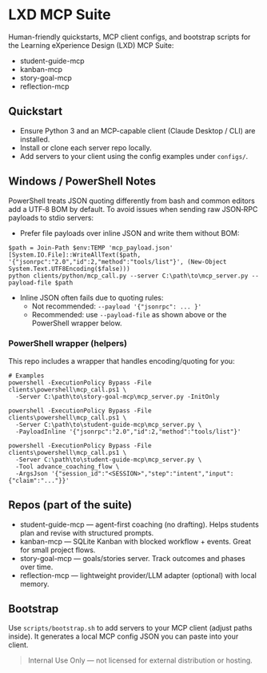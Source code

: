 
# LXD MCP Suite

Human-friendly quickstarts, MCP client configs, and bootstrap scripts for the Learning eXperience Design (LXD) MCP Suite:
- student-guide-mcp
- kanban-mcp
- story-goal-mcp
- reflection-mcp

## Quickstart
- Ensure Python 3 and an MCP-capable client (Claude Desktop / CLI) are installed.
- Install or clone each server repo locally.
- Add servers to your client using the config examples under `configs/`.

## Windows / PowerShell Notes

PowerShell treats JSON quoting differently from bash and common editors add a UTF‑8 BOM by default. To avoid issues when sending raw JSON‑RPC payloads to stdio servers:

- Prefer file payloads over inline JSON and write them without BOM:

```
$path = Join-Path $env:TEMP 'mcp_payload.json'
[System.IO.File]::WriteAllText($path, '{"jsonrpc":"2.0","id":2,"method":"tools/list"}', (New-Object System.Text.UTF8Encoding($false)))
python clients/python/mcp_call.py --server C:\path\to\mcp_server.py --payload-file $path
```

- Inline JSON often fails due to quoting rules:
  - Not recommended: `--payload '{"jsonrpc": ... }'`
  - Recommended: use `--payload-file` as shown above or the PowerShell wrapper below.

### PowerShell wrapper (helpers)

This repo includes a wrapper that handles encoding/quoting for you:

```
# Examples
powershell -ExecutionPolicy Bypass -File clients\powershell\mcp_call.ps1 \
  -Server C:\path\to\story-goal-mcp\mcp_server.py -InitOnly

powershell -ExecutionPolicy Bypass -File clients\powershell\mcp_call.ps1 \
  -Server C:\path\to\student-guide-mcp\mcp_server.py \
  -PayloadInline '{"jsonrpc":"2.0","id":2,"method":"tools/list"}'

powershell -ExecutionPolicy Bypass -File clients\powershell\mcp_call.ps1 \
  -Server C:\path\to\student-guide-mcp\mcp_server.py \
  -Tool advance_coaching_flow \
  -ArgsJson '{"session_id":"<SESSION>","step":"intent","input":{"claim":"..."}}'
```

## Repos (part of the suite)
- student-guide-mcp — agent-first coaching (no drafting). Helps students plan and revise with structured prompts.
- kanban-mcp — SQLite Kanban with blocked workflow + events. Great for small project flows.
- story-goal-mcp — goals/stories server. Track outcomes and phases over time.
- reflection-mcp — lightweight provider/LLM adapter (optional) with local memory.

## Bootstrap
Use `scripts/bootstrap.sh` to add servers to your MCP client (adjust paths inside). It generates a local MCP config JSON you can paste into your client.

> Internal Use Only — not licensed for external distribution or hosting.
